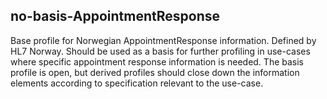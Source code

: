 ## no-basis-AppointmentResponse

Base profile for Norwegian AppointmentResponse information. Defined by HL7 Norway. Should be used as a basis for further profiling in use-cases where specific appointment response information is needed. The basis profile is open, but derived profiles should close down the information elements according to specification relevant to the use-case.  
